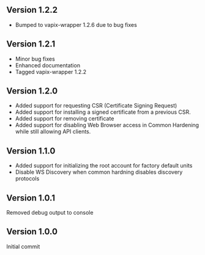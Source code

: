 ## Version 1.2.2
* Bumped to vapix-wrapper 1.2.6 due to bug fixes

## Version 1.2.1
* Minor bug fixes
* Enhanced documentation
* Tagged vapix-wrapper 1.2.2

## Version 1.2.0
* Added support for requesting CSR (Certificate Signing Request)
* Added support for installing a signed certificate from a previous CSR.
* Added support for removing certificate
* Added support for disabling Web Browser access in Common Hardening while still allowing API clients.

## Version 1.1.0
* Added support for initializing the root account for factory default units
* Disable WS Discovery when common hardning disables discovery protocols

## Version 1.0.1
Removed debug output to console

## Version 1.0.0
Initial commit
